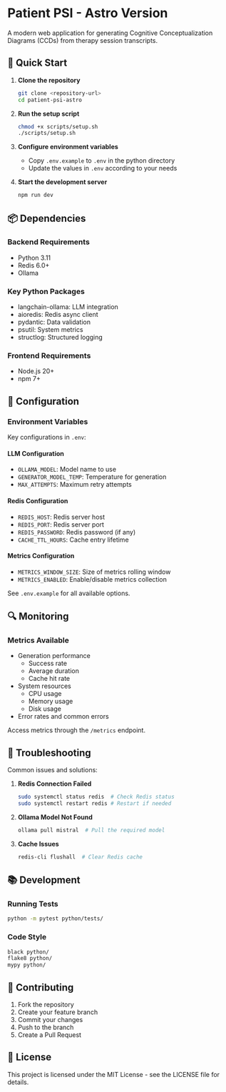 # Patient PSI - Astro Version

A modern web application for generating Cognitive Conceptualization Diagrams (CCDs) from therapy session transcripts.

## 🚀 Quick Start

1. **Clone the repository**
   ```bash
   git clone <repository-url>
   cd patient-psi-astro
   ```

2. **Run the setup script**
   ```bash
   chmod +x scripts/setup.sh
   ./scripts/setup.sh
   ```

3. **Configure environment variables**
   - Copy `.env.example` to `.env` in the python directory
   - Update the values in `.env` according to your needs

4. **Start the development server**
   ```bash
   npm run dev
   ```

## 📦 Dependencies

### Backend Requirements
- Python 3.11
- Redis 6.0+
- Ollama

### Key Python Packages
- langchain-ollama: LLM integration
- aioredis: Redis async client
- pydantic: Data validation
- psutil: System metrics
- structlog: Structured logging

### Frontend Requirements
- Node.js 20+
- npm 7+

## 🔧 Configuration

### Environment Variables

Key configurations in `.env`:

#### LLM Configuration
- `OLLAMA_MODEL`: Model name to use
- `GENERATOR_MODEL_TEMP`: Temperature for generation
- `MAX_ATTEMPTS`: Maximum retry attempts

#### Redis Configuration
- `REDIS_HOST`: Redis server host
- `REDIS_PORT`: Redis server port
- `REDIS_PASSWORD`: Redis password (if any)
- `CACHE_TTL_HOURS`: Cache entry lifetime

#### Metrics Configuration
- `METRICS_WINDOW_SIZE`: Size of metrics rolling window
- `METRICS_ENABLED`: Enable/disable metrics collection

See `.env.example` for all available options.

## 🔍 Monitoring

### Metrics Available
- Generation performance
  * Success rate
  * Average duration
  * Cache hit rate
- System resources
  * CPU usage
  * Memory usage
  * Disk usage
- Error rates and common errors

Access metrics through the `/metrics` endpoint.

## 🐛 Troubleshooting

Common issues and solutions:

1. **Redis Connection Failed**
   ```bash
   sudo systemctl status redis  # Check Redis status
   sudo systemctl restart redis # Restart if needed
   ```

2. **Ollama Model Not Found**
   ```bash
   ollama pull mistral  # Pull the required model
   ```

3. **Cache Issues**
   ```bash
   redis-cli flushall  # Clear Redis cache
   ```

## 📚 Development

### Running Tests
```bash
python -m pytest python/tests/
```

### Code Style
```bash
black python/
flake8 python/
mypy python/
```

## 🤝 Contributing

1. Fork the repository
2. Create your feature branch
3. Commit your changes
4. Push to the branch
5. Create a Pull Request

## 📄 License

This project is licensed under the MIT License - see the LICENSE file for details.
